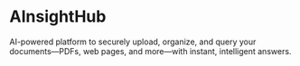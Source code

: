 # AInsightHub
AI-powered platform to securely upload, organize, and query your documents—PDFs, web pages, and more—with instant, intelligent answers.
